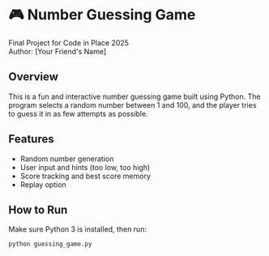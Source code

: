 # 🎮 Number Guessing Game

Final Project for Code in Place 2025  
Author: [Your Friend's Name]

## Overview
This is a fun and interactive number guessing game built using Python. The program selects a random number between 1 and 100, and the player tries to guess it in as few attempts as possible.

## Features
- Random number generation
- User input and hints (too low, too high)
- Score tracking and best score memory
- Replay option

## How to Run
Make sure Python 3 is installed, then run:
```bash
python guessing_game.py

